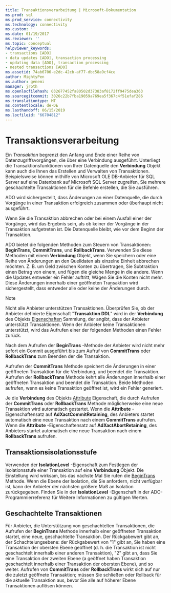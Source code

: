 ```yaml
---
title: Transaktionsverarbeitung | Microsoft-Dokumentation
ms.prod: sql
ms.prod_service: connectivity
ms.technology: connectivity
ms.custom: ''
ms.date: 01/19/2017
ms.reviewer: ''
ms.topic: conceptual
helpviewer_keywords:
- transactions [ADO]
- data updates [ADO], transaction processing
- updating data [ADO], transaction processing
- nested transactions [ADO]
ms.assetid: 74ab6706-e2dc-42cb-af77-dbc58a9cf4ce
author: MightyPen
ms.author: genemi
manager: jroth
ms.openlocfilehash: 032677452fa80502d37383af8172ff9475dea363
ms.sourcegitcommit: 3026c22b7fba19059a769ea5f367c4f51efaf286
ms.translationtype: MT
ms.contentlocale: de-DE
ms.lasthandoff: 06/15/2019
ms.locfileid: "66704812"
---
```

# <a name="transaction-processing"></a>Transaktionsverarbeitung
Ein *Transaktion* begrenzt den Anfang und Ende einer Reihe von Datenzugriffsvorgängen, die über eine Verbindung ausgeführt. Unterliegt die Transaktionsfunktionen von Ihrer Datenquelle den **Verbindung** Objekt kann auch die Ihnen das Erstellen und Verwalten von Transaktionen. Beispielsweise können mithilfe von Microsoft OLE DB-Anbieter für SQL Server auf eine Datenbank auf Microsoft SQL Server zugreifen, Sie mehrere geschachtelte Transaktionen für die Befehle erstellen, die Sie ausführen.  
  
 ADO wird sichergestellt, dass Änderungen an einer Datenquelle, die durch Vorgänge in einer Transaktion erfolgreich zusammen oder überhaupt nicht ausgeführt.  
  
 Wenn Sie die Transaktion abbrechen oder bei einem Ausfall einer der Vorgänge, wird das Ergebnis sein, als ob keiner der Vorgänge in der Transaktion aufgetreten ist. Die Datenquelle bleibt, wie vor dem Beginn der Transaktion.  
  
 ADO bietet die folgenden Methoden zum Steuern von Transaktionen: **BeginTrans**, **CommitTrans**, und **RollbackTrans**. Verwenden Sie diese Methoden mit einem **Verbindung** Objekt, wenn Sie speichern oder eine Reihe von Änderungen an den Quelldaten als einzelne Einheit abbrechen möchten. Z. B. um Geld zwischen Konten zu übertragen, Sie Subtraktion einen Betrag von einem, und fügen die gleiche Menge in die andere. Wenn die Updates entweder ein Fehler auftritt, Wägen Sie die Konten nicht mehr. Diese Änderungen innerhalb einer geöffneten Transaktion wird sichergestellt, dass entweder alle oder keine der Änderungen durch.  
  
> [!NOTE]
>  Nicht alle Anbieter unterstützen Transaktionen. Überprüfen Sie, ob der Anbieter definierte Eigenschaft "**Transaktion DDL**" wird in der **Verbindung** des Objekts [Eigenschaften](../../../ado/reference/ado-api/properties-collection-ado.md) Sammlung, der angibt, dass der Anbieter unterstützt Transaktionen. Wenn der Anbieter keine Transaktionen unterstützt, wird das Aufrufen einer der folgenden Methoden einen Fehler zurück.  
  
 Nach dem Aufrufen der **BeginTrans** -Methode der Anbieter wird nicht mehr sofort ein Commit ausgeführt bis zum Aufruf von **CommitTrans** oder **RollbackTrans** zum Beenden der die Transaktion.  
  
 Aufrufen der **CommitTrans** Methode speichert die Änderungen in einer geöffneten Transaktion für die Verbindung, und beendet die Transaktion. Aufrufen der **RollbackTrans** Methode kehrt alle Änderungen innerhalb einer geöffneten Transaktion und beendet die Transaktion. Beide Methoden aufrufen, wenn es keine Transaktion geöffnet ist, wird ein Fehler generiert.  
  
 Je die **Verbindung** des Objekts [Attribute](../../../ado/reference/ado-api/attributes-property-ado.md) Eigenschaft, die durch Aufrufen der **CommitTrans** oder **RollbackTrans** Methode möglicherweise eine neue Transaktion wird automatisch gestartet. Wenn die **Attribute** -Eigenschaftensatz auf **AdXactCommitRetaining**, des Anbieters startet automatisch eine neue Transaktion nach einem **CommitTrans** aufrufen. Wenn die **Attribute** -Eigenschaftensatz auf **AdXactAbortRetaining**, des Anbieters startet automatisch eine neue Transaktion nach einem **RollbackTrans** aufrufen.  
  
## <a name="transaction-isolation-level"></a>Transaktionsisolationsstufe  
 Verwenden der **IsolationLevel** -Eigenschaft zum Festlegen der Isolationsstufe einer Transaktion auf eine **Verbindung** Objekt. Die Einstellung wird wirksam, bis das nächste Mal Sie rufen die [BeginTrans](../../../ado/reference/ado-api/begintrans-committrans-and-rollbacktrans-methods-ado.md) Methode. Wenn die Ebene der Isolation, die Sie anfordern, nicht verfügbar ist, kann der Anbieter der nächsten größere Maß an Isolation zurückgegeben. Finden Sie in der **IsolationLevel** -Eigenschaft in der ADO-Programmierreferenz für Weitere Informationen zu gültigen Werten.  
  
## <a name="nested-transactions"></a>Geschachtelte Transaktionen  
 Für Anbieter, die Unterstützung von geschachtelten Transaktionen, die Aufrufen der **BeginTrans** Methode innerhalb einer geöffneten Transaktion startet, eine neue, geschachtelte Transaktion. Der Rückgabewert gibt an, der Schachtelungsebene: der Rückgabewert von "1" gibt an, Sie haben eine Transaktion der obersten Ebene geöffnet (d. h. die Transaktion ist nicht geschachtelt innerhalb einer anderen Transaktion), "2" gibt an, dass Sie eine Transaktion der zweiten Ebene (a geöffnet haben Transaktion geschachtelt innerhalb einer Transaktion der obersten Ebene), und so weiter. Aufrufen von **CommitTrans** oder **RollbackTrans** wirkt sich auf nur die zuletzt geöffnete Transaktion; müssen Sie schließen oder Rollback für die aktuelle Transaktion aus, bevor Sie alle auf höherer Ebene Transaktionen auflösen können.
